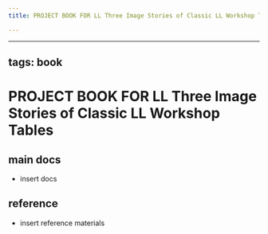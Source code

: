 ```yaml
---
title: PROJECT BOOK FOR LL Three Image Stories of Classic LL Workshop Tables

---
```



---
tags: book
---

PROJECT BOOK FOR LL Three Image Stories of Classic LL Workshop Tables
===

main docs
---

- insert docs

reference
---

- insert reference materials

